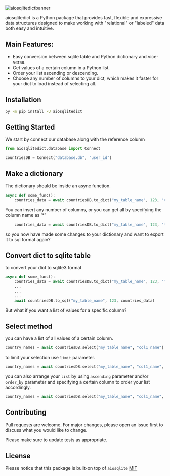 ![aiosqlitedictbanner](https://user-images.githubusercontent.com/51752028/160848765-35b1577d-0d94-44e3-bca4-d7ef133b5a97.png)


aiosqlitedict is a Python package that provides fast, flexible and expressive data structures designed to make working with "relational" or "labeled" data both easy and intuitive.

## Main Features:
* Easy conversion between sqlite table and Python dictionary and vice-versa.
* Get values of a certain column in a Python list.
* Order your list ascending or descending.
* Choose any number of columns to your dict, which makes it faster for your dict to load instead of selecting all.


## Installation

```bash
py -m pip install -U aiosqlitedict
```

## Getting Started
We start by connect our database along with 
the reference column
```python
from aiosqlitedict.database import Connect

countriesDB = Connect("database.db", "user_id")
```


## Make a dictionary
The dictionary should be inside an async function.
```python
async def some_func():
    countries_data = await countriesDB.to_dict("my_table_name", 123, "col1_name", "col2_name", ...)
```
You can insert any number of columns, or you can get all by specifying
the column name as '*'
```python
    countries_data = await countriesDB.to_dict("my_table_name", 123, "*")
```

so you now have made some changes to your dictionary and want to
export it to sql format again?

## Convert dict to sqlite table
to convert your dict to sqlite3 format
```python
async def some_func():
    countries_data = await countriesDB.to_dict("my_table_name", 123, "*")
    ...
    ...
    ...
    await countriesDB.to_sql("my_table_name", 123, countries_data)
```

But what if you want a list of values for a specific column?

## Select method
you can have a list of all values of a certain column.
```python
country_names = await countriesDB.select("my_table_name", "col1_name")
```
to limit your selection use ``limit`` parameter.
```python
country_names = await countriesDB.select("my_table_name", "col1_name", limit=10)
```
you can also arrange your ``list`` by using ``ascending`` parameter 
and/or ``order_by`` parameter and specifying a certain column to order your list accordingly.
```python
country_names = await countriesDB.select("my_table_name", "col1_name", order_by="col2_name", ascending=False)
```

## Contributing
Pull requests are welcome. For major changes, please open an issue first to discuss what you would like to change.

Please make sure to update tests as appropriate.

## License
Please notice that
this package is built-on top of ``aiosqlite``
[MIT](https://github.com/sabrysm/aiosqlitedict/blob/main/LICENSE)
